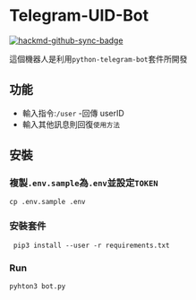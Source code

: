 # Telegram-UID-Bot

[![hackmd-github-sync-badge](https://hackmd.io/pHQwYImLRYC_HZRz2HrTOw/badge)](https://hackmd.io/pHQwYImLRYC_HZRz2HrTOw)

這個機器人是利用`python-telegram-bot`套件所開發

## 功能

- 輸入指令:`/user` -回傳 userID
- 輸入其他訊息則回復`使用方法`

## 安裝

### 複製`.env.sample`為`.env`並設定`TOKEN`

```
cp .env.sample .env
```

### 安裝套件

```
 pip3 install --user -r requirements.txt
```

### Run

```
pyhton3 bot.py
```
